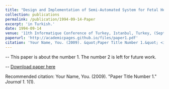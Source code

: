 ```yaml
---
title: "Design and Implementation of Semi-Automated System for Fetal Head Images"
collection: publications
permalink: /publication/1994-09-14-Paper
excerpt: 'in Turkish.'
date: 1994-09-14
venue: '11th Informatique Conference of Turkey, Istanbul, Turkey, (Sept. 14-17), '
paperurl: 'http://academicpages.github.io/files/paper1.pdf'
citation: 'Your Name, You. (2009). &quot;Paper Title Number 1.&quot; <i>Journal 1</i>. 1(1).'
---
```


-- This paper is about the number 1. The number 2 is left for future work.

-- [Download paper here](http://academicpages.github.io/files/paper1.pdf)

Recommended citation: Your Name, You. (2009). "Paper Title Number 1." <i>Journal 1</i>. 1(1).


